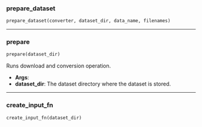 ### prepare_dataset


```python
prepare_dataset(converter, dataset_dir, data_name, filenames)
```

----

### prepare


```python
prepare(dataset_dir)
```


Runs download and conversion operation.

- __Args__:
- __dataset_dir__: The dataset directory where the dataset is stored.

----

### create_input_fn


```python
create_input_fn(dataset_dir)
```
